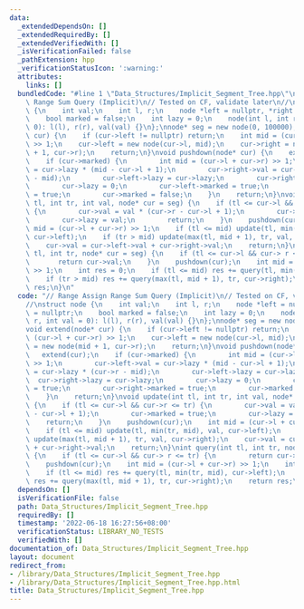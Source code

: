```yaml
---
data:
  _extendedDependsOn: []
  _extendedRequiredBy: []
  _extendedVerifiedWith: []
  _isVerificationFailed: false
  _pathExtension: hpp
  _verificationStatusIcon: ':warning:'
  attributes:
    links: []
  bundledCode: "#line 1 \"Data_Structures/Implicit_Segment_Tree.hpp\"\n// Range Assign\
    \ Range Sum Query (Implicit)\n// Tested on CF, validate later\n//\nstruct node\
    \ {\n    int val;\n    int l, r;\n    node *left = nullptr, *right = nullptr;\n\
    \    bool marked = false;\n    int lazy = 0;\n    node(int l, int r, int val =\
    \ 0): l(l), r(r), val(val) {}\n};\nnode* seg = new node(0, 100000);\nvoid extend(node*\
    \ cur) {\n    if (cur->left != nullptr) return;\n    int mid = (cur->l + cur->r)\
    \ >> 1;\n    cur->left = new node(cur->l, mid);\n    cur->right = new node(mid\
    \ + 1, cur->r);\n    return;\n}\nvoid pushdown(node* cur) {\n    extend(cur);\n\
    \    if (cur->marked) {\n        int mid = (cur->l + cur->r) >> 1;\n        cur->left->val\
    \ = cur->lazy * (mid - cur->l + 1);\n        cur->right->val = cur->lazy * (cur->r\
    \ - mid);\n        cur->left->lazy = cur->lazy;\n        cur->right->lazy = cur->lazy;\n\
    \        cur->lazy = 0;\n        cur->left->marked = true;\n        cur->right->marked\
    \ = true;\n        cur->marked = false;\n    }\n    return;\n}\nvoid update(int\
    \ tl, int tr, int val, node* cur = seg) {\n    if (tl <= cur->l && cur->r <= tr)\
    \ {\n        cur->val = val * (cur->r - cur->l + 1);\n        cur->marked = true;\n\
    \        cur->lazy = val;\n        return;\n    }\n    pushdown(cur);\n    int\
    \ mid = (cur->l + cur->r) >> 1;\n    if (tl <= mid) update(tl, min(tr, mid), val,\
    \ cur->left);\n    if (tr > mid) update(max(tl, mid + 1), tr, val, cur->right);\n\
    \    cur->val = cur->left->val + cur->right->val;\n    return;\n}\nint query(int\
    \ tl, int tr, node* cur = seg) {\n    if (tl <= cur->l && cur-> r <= tr) {\n \
    \       return cur->val;\n    }\n    pushdown(cur);\n    int mid = (cur->l + cur->r)\
    \ >> 1;\n    int res = 0;\n    if (tl <= mid) res += query(tl, min(tr, mid), cur->left);\n\
    \    if (tr > mid) res += query(max(tl, mid + 1), tr, cur->right);\n    return\
    \ res;\n}\n"
  code: "// Range Assign Range Sum Query (Implicit)\n// Tested on CF, validate later\n\
    //\nstruct node {\n    int val;\n    int l, r;\n    node *left = nullptr, *right\
    \ = nullptr;\n    bool marked = false;\n    int lazy = 0;\n    node(int l, int\
    \ r, int val = 0): l(l), r(r), val(val) {}\n};\nnode* seg = new node(0, 100000);\n\
    void extend(node* cur) {\n    if (cur->left != nullptr) return;\n    int mid =\
    \ (cur->l + cur->r) >> 1;\n    cur->left = new node(cur->l, mid);\n    cur->right\
    \ = new node(mid + 1, cur->r);\n    return;\n}\nvoid pushdown(node* cur) {\n \
    \   extend(cur);\n    if (cur->marked) {\n        int mid = (cur->l + cur->r)\
    \ >> 1;\n        cur->left->val = cur->lazy * (mid - cur->l + 1);\n        cur->right->val\
    \ = cur->lazy * (cur->r - mid);\n        cur->left->lazy = cur->lazy;\n      \
    \  cur->right->lazy = cur->lazy;\n        cur->lazy = 0;\n        cur->left->marked\
    \ = true;\n        cur->right->marked = true;\n        cur->marked = false;\n\
    \    }\n    return;\n}\nvoid update(int tl, int tr, int val, node* cur = seg)\
    \ {\n    if (tl <= cur->l && cur->r <= tr) {\n        cur->val = val * (cur->r\
    \ - cur->l + 1);\n        cur->marked = true;\n        cur->lazy = val;\n    \
    \    return;\n    }\n    pushdown(cur);\n    int mid = (cur->l + cur->r) >> 1;\n\
    \    if (tl <= mid) update(tl, min(tr, mid), val, cur->left);\n    if (tr > mid)\
    \ update(max(tl, mid + 1), tr, val, cur->right);\n    cur->val = cur->left->val\
    \ + cur->right->val;\n    return;\n}\nint query(int tl, int tr, node* cur = seg)\
    \ {\n    if (tl <= cur->l && cur-> r <= tr) {\n        return cur->val;\n    }\n\
    \    pushdown(cur);\n    int mid = (cur->l + cur->r) >> 1;\n    int res = 0;\n\
    \    if (tl <= mid) res += query(tl, min(tr, mid), cur->left);\n    if (tr > mid)\
    \ res += query(max(tl, mid + 1), tr, cur->right);\n    return res;\n}\n"
  dependsOn: []
  isVerificationFile: false
  path: Data_Structures/Implicit_Segment_Tree.hpp
  requiredBy: []
  timestamp: '2022-06-18 16:27:56+08:00'
  verificationStatus: LIBRARY_NO_TESTS
  verifiedWith: []
documentation_of: Data_Structures/Implicit_Segment_Tree.hpp
layout: document
redirect_from:
- /library/Data_Structures/Implicit_Segment_Tree.hpp
- /library/Data_Structures/Implicit_Segment_Tree.hpp.html
title: Data_Structures/Implicit_Segment_Tree.hpp
---
```

